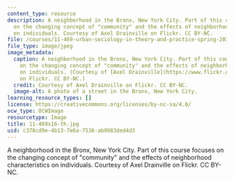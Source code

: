 ```yaml
---
content_type: resource
description: A neighborhood in the Bronx, New York City. Part of this course focuses
  on the changing concept of "community" and the effects of neighborhood characteristics
  on individuals. Courtesy of Axel Drainville on Flickr. CC BY-NC.
file: /courses/11-469-urban-sociology-in-theory-and-practice-spring-2016/c378cd9e4b137e6a7536ab9983ded4d3_11-469s16-th.jpg
file_type: image/jpeg
image_metadata:
  caption: A neighborhood in the Bronx, New York City. Part of this course focuses
    on the changing concept of "community" and the effects of neighborhood characteristics
    on individuals. (Courtesy of [Axel Drainville](https://www.flickr.com/photos/axelrd/4838634747/in/album-72157624604961146/)
    on Flickr. CC BY-NC.)
  credit: Courtesy of Axel Drainville on Flickr. CC BY-NC.
  image-alt: A photo of a street in the Bronx, New York City.
learning_resource_types: []
license: https://creativecommons.org/licenses/by-nc-sa/4.0/
ocw_type: OCWImage
resourcetype: Image
title: 11-469s16-th.jpg
uid: c378cd9e-4b13-7e6a-7536-ab9983ded4d3
---
```

A neighborhood in the Bronx, New York City. Part of this course focuses on the changing concept of "community" and the effects of neighborhood characteristics on individuals. Courtesy of Axel Drainville on Flickr. CC BY-NC.